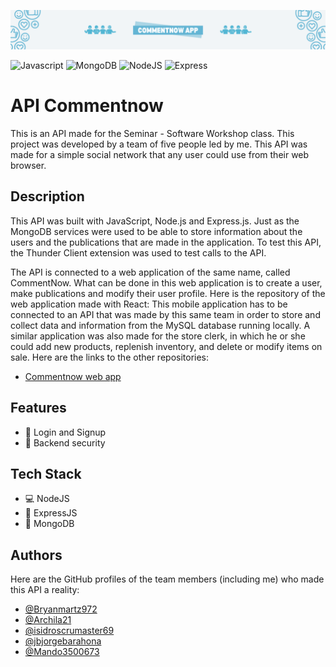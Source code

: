 
![Commentnow banner](commentnow-app-banner.png)

![Javascript](https://img.shields.io/badge/JavaScript-F7DF1E.svg?style=for-the-badge&logo=JavaScript&logoColor=black)
![MongoDB](https://img.shields.io/badge/MongoDB-47A248.svg?style=for-the-badge&logo=MongoDB&logoColor=white)
![NodeJS](https://img.shields.io/badge/Node.js-339933.svg?style=for-the-badge&logo=nodedotjs&logoColor=white)
![Express](https://img.shields.io/badge/Express-000000.svg?style=for-the-badge&logo=Express&logoColor=white)

# API Commentnow
This is an API made for the Seminar - Software Workshop class. This project was developed by a team of five people led by me. This API was made for a simple social network that any user could use from their web browser.
## Description

This API was built with JavaScript, Node.js and Express.js. Just as the MongoDB services were used to be able to store information about the users and the publications that are made in the application. To test this API, the Thunder Client extension was used to test calls to the API.

The API is connected to a web application of the same name, called CommentNow. What can be done in this web application is to create a user, make publications and modify their user profile. Here is the repository of the web application made with React:
This mobile application has to be connected to an API that was made by this same team in order to store and collect data and information from the MySQL database running locally. A similar application was also made for the store clerk, in which he or she could add new products, replenish inventory, and delete or modify items on sale. Here are the links to the other repositories:

- [Commentnow web app](https://github.com/Bryanmartz972/commentnow-frontend.git)
## Features

- 👤 Login and Signup
- 🧪 Backend security 
## Tech Stack

- 💻 NodeJS
- 🚂 ExpressJS
- 🍃 MongoDB



## Authors

Here are the GitHub profiles of the team members (including me) who made this API a reality:

- [@Bryanmartz972](https://github.com/Bryanmartz972) 
- [@Archila21](https://github.com/Archila21)
- [@isidroscrumaster69](https://github.com/isidroscrumaster69)
- [@jbjorgebarahona](https://github.com/jbjorgebarahona)
- [@Mando3500673](https://github.com/Mando3500673)
